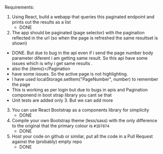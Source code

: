 

Requirements:
1. Using React, build a webapp that queries this paginated endpoint and prints out the results as a list
	- DONE
2. The app should be paginated (page selector) with the pagination reflected in the url (so when the page is
	refreshed the same resultset is shown)

- DONE. But due to bug in the api even if i send the page number body parameter diferent i am getting same result. So this api have some issues
	which is why i get same results . 
- also the <Pagination size="sm" onClick={pageChanged} activePage={5}>{items}</Pagination
- have some issues. So the active page is not highlighting.
- I have used localStorage.setItem("PageNumber", number) to remember the page
- This is working as per login but due to bugs in apis and Pagination componend in boot strap library you cant se that
- Unit tests are added only 3. But we can add more
3. You can use React Bootstrap as a components library for simplicity
	- DONE
4. Compile your own Bootstrap theme (less/sass) with the only difference to the original that the primary
colour is `#1D7874`
	- DONE
5. Host your code on github or similar, put all the code in a Pull Request against the (probably) empty repo
	- DONE
